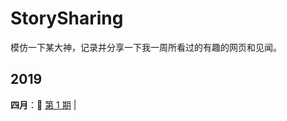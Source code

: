 # StorySharing

模仿一下某大神，记录并分享一下我一周所看过的有趣的网页和见闻。

## 2019

**四月**：:information_desk_person: [第 1 期](docs/issue-1.md) |

